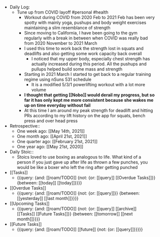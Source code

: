 - Daily Log:
    - Tune up from COVID layoff #personal #health
        - Workout during COVID from 2020 Feb to 2021 Feb has been very spotty with mainly yoga, pushups and body weight exercises maintaining a slim resemblance of strength
        - Since moving to California, I have been going to the gym regularly with a break in between when COVID was really bad from 2020 November to 2021 March
        - I used this time to work back the strength lost in squats and deadlifts and also getting some work capacity back overall
            - I noticed that my upper body, especially chest strength has actually increased during this period. All the pushups and pullups helped build some mass and strength
        - Starting in 2021 March I started to get back to a regular training regime using nSuns 531 schedule
            - It is a modified 5/3/1 powerlifting workout with a lot more volume
        - __I thought that getting [[Nobo]] would derail my progress, but so far it has only kept me more consistent because she wakes me up on time everyday without fail__
        - At this time I am around my peak strength for deadlift and hitting PRs according to my lift history on the app for squats, bench press and over head press
- Retrospective::
    - One week ago: [[May 14th, 2021]]
    - One month ago: [[April 21st, 2021]]
    - One quarter ago: [[February 21st, 2021]]
    - One year ago: [[May 21st, 2020]]
- Daily Stoic::
    - Stoics loved to use boxing as analogous to life. What kind of a person if you just gave up after life as thrown a few punches, you would be like a boxer who left the ring after getting punched
- [[Tasks]]
    - {{query: {and: [[roam/TODO]] {not: {or: [[query]] [[Overdue Tasks]]}} {between: [[today]] [[today]]}}}}
- [[Overdue Tasks]]
    - {{query: {and: [[roam/TODO]] {not: {or: [[query]]}} {between: [[yesterday]] [[last month]]}}}}
- [[Upcoming Tasks]]
    - {{query: {and: [[roam/TODO]] {not: {or: [[query]] [[archive]] [[Tasks]] [[Future Tasks]]}} {between: [[tomorrow]] [[next month]]}}}}
- [[Future Tasks]]
    - {{query: {and: [[roam/TODO]] [[future]] {not: {or: [[query]]}}}}}
